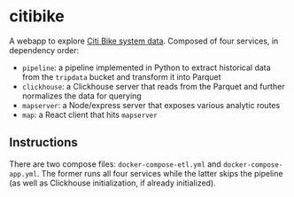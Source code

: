 # citibike

A webapp to explore [Citi Bike system data](https://citibikenyc.com/system-data). Composed of four services, in dependency order:
 - `pipeline`: a pipeline implemented in Python to extract historical data from the `tripdata` bucket and transform it into Parquet
 - `clickhouse`: a Clickhouse server that reads from the Parquet and further normalizes the data for querying
 - `mapserver`: a Node/express server that exposes various analytic routes
 - `map`: a React client that hits `mapserver`

## Instructions

There are two compose files: `docker-compose-etl.yml` and `docker-compose-app.yml`. The former runs all four services while the latter skips the pipeline (as well as Clickhouse initialization, if already initialized).
